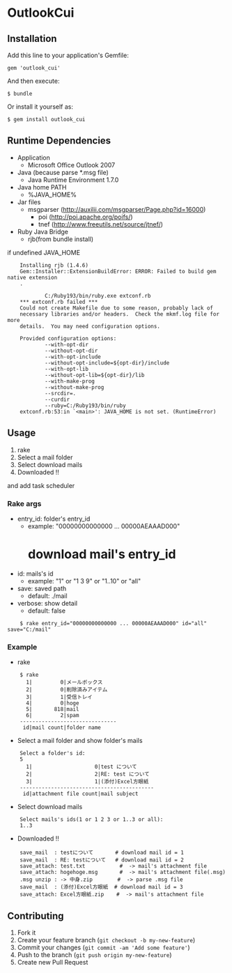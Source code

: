# OutlookCui

## Installation

Add this line to your application's Gemfile:

    gem 'outlook_cui'

And then execute:

    $ bundle

Or install it yourself as:

    $ gem install outlook_cui

## Runtime Dependencies

- Application
  - Microsoft Office Outlook 2007
- Java (because parse *.msg file)
  - Java Runtime Environment 1.7.0
- Java home PATH
  - %JAVA_HOME%
- Jar files
  - msgparser (http://auxilii.com/msgparser/Page.php?id=16000)
    - poi (http://poi.apache.org/poifs/)
    - tnef (http://www.freeutils.net/source/jtnef/)
- Ruby Java Bridge
  - rjb(from bundle install)

if undefined JAVA_HOME

```
    Installing rjb (1.4.6)
    Gem::Installer::ExtensionBuildError: ERROR: Failed to build gem native extension
    .
    
            C:/Ruby193/bin/ruby.exe extconf.rb
    *** extconf.rb failed ***
    Could not create Makefile due to some reason, probably lack of
    necessary libraries and/or headers.  Check the mkmf.log file for more
    details.  You may need configuration options.
    
    Provided configuration options:
            --with-opt-dir
            --without-opt-dir
            --with-opt-include
            --without-opt-include=${opt-dir}/include
            --with-opt-lib
            --without-opt-lib=${opt-dir}/lib
            --with-make-prog
            --without-make-prog
            --srcdir=.
            --curdir
            --ruby=C:/Ruby193/bin/ruby
    extconf.rb:53:in `<main>': JAVA_HOME is not set. (RuntimeError)
```

## Usage

1. rake
1. Select a mail folder
1. Select download mails
1. Downloaded !!

and add task scheduler

### Rake args

- entry_id: folder's entry_id 
  - example: "00000000000000 ... 00000AEAAAD000"
      # download mail's entry_id
- id: mails's id
  - example: "1" or "1 3 9" or "1..10" or "all"
- save: saved path
  - default: ./mail
- verbose: show detail
  - default: false

```
    $ rake entry_id="00000000000000 ... 00000AEAAAD000" id="all" save="C:/mail"
```

### Example

- rake

```
    $ rake
      1|         0|メールボックス
      2|         0|削除済みアイテム
      3|         1|受信トレイ
      4|         0|hoge
      5|       818|mail
      6|         2|spam
    -------------------------------
     id|mail count|folder name
```

- Select a mail folder and show folder's mails

```
    Select a folder's id:
    5
      1|                    0|test について
      2|                    2|RE: test について
      3|                    1|(添付)Excel方眼紙
    -------------------------------------------
     id|attachment file count|mail subject
```

- Select download mails

```
    Select mails's ids(1 or 1 2 3 or 1..3 or all):
    1..3
```

- Downloaded !!

```
    save_mail  : testについて       # download mail id = 1
    save_mail  : RE: testについて   # download mail id = 2
    save_attach: test.txt           #  -> mail's attachment file
    save_attach: hogehoge.msg       #  -> mail's attachment file(.msg)
    .msg unzip : -> 中身.zip        #  -> parse .msg file
    save_mail  : (添付)Excel方眼紙  # download mail id = 3
    save_attach: Excel方眼紙.zip    #  -> mail's attachment file
```

## Contributing

1. Fork it
2. Create your feature branch (`git checkout -b my-new-feature`)
3. Commit your changes (`git commit -am 'Add some feature'`)
4. Push to the branch (`git push origin my-new-feature`)
5. Create new Pull Request
